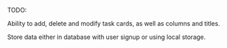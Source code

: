 TODO:

Ability to add, delete and modify task cards, as well as columns and titles.

Store data either in database with user signup or using local storage.

